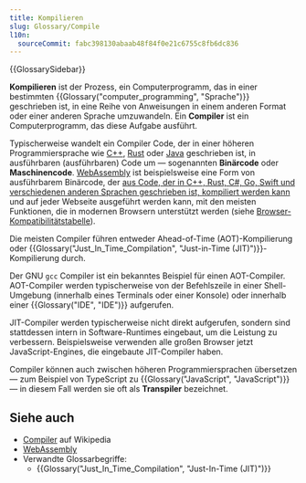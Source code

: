 ```yaml
---
title: Kompilieren
slug: Glossary/Compile
l10n:
  sourceCommit: fabc398130abaab48f84f0e21c6755c8fb6dc836
---
```


{{GlossarySidebar}}

**Kompilieren** ist der Prozess, ein Computerprogramm, das in einer bestimmten {{Glossary("computer_programming", "Sprache")}} geschrieben ist, in eine Reihe von Anweisungen in einem anderen Format oder einer anderen Sprache umzuwandeln. Ein **Compiler** ist ein Computerprogramm, das diese Aufgabe ausführt.

Typischerweise wandelt ein Compiler Code, der in einer höheren Programmiersprache wie [C++](https://en.wikipedia.org/wiki/C++), [Rust](<https://en.wikipedia.org/wiki/Rust_(programming_language)>) oder [Java](<https://en.wikipedia.org/wiki/Java_(programming_language)>) geschrieben ist, in ausführbaren (ausführbaren) Code um — sogenannten **Binärcode** oder **Maschinencode**. [WebAssembly](/de/docs/WebAssembly) ist beispielsweise eine Form von ausführbarem Binärcode, der [aus Code, der in C++, Rust, C#, Go, Swift und verschiedenen anderen Sprachen geschrieben ist, kompiliert werden kann](https://webassembly.org/getting-started/developers-guide/) und auf jeder Webseite ausgeführt werden kann, mit den meisten Funktionen, die in modernen Browsern unterstützt werden (siehe [Browser-Kompatibilitätstabelle](/de/docs/WebAssembly#browser_compatibility)).

Die meisten Compiler führen entweder Ahead-of-Time (AOT)-Kompilierung oder {{Glossary("Just_In_Time_Compilation", "Just-in-Time (JIT)")}}-Kompilierung durch.

Der GNU `gcc` Compiler ist ein bekanntes Beispiel für einen AOT-Compiler. AOT-Compiler werden typischerweise von der Befehlszeile in einer Shell-Umgebung (innerhalb eines Terminals oder einer Konsole) oder innerhalb einer {{Glossary("IDE", "IDE")}} aufgerufen.

JIT-Compiler werden typischerweise nicht direkt aufgerufen, sondern sind stattdessen intern in Software-Runtimes eingebaut, um die Leistung zu verbessern. Beispielsweise verwenden alle großen Browser jetzt JavaScript-Engines, die eingebaute JIT-Compiler haben.

Compiler können auch zwischen höheren Programmiersprachen übersetzen — zum Beispiel von TypeScript zu {{Glossary("JavaScript", "JavaScript")}} — in diesem Fall werden sie oft als **Transpiler** bezeichnet.

## Siehe auch

- [Compiler](https://en.wikipedia.org/wiki/Compiler) auf Wikipedia
- [WebAssembly](/de/docs/WebAssembly)
- Verwandte Glossarbegriffe:
  - {{Glossary("Just_In_Time_Compilation", "Just-In-Time (JIT)")}}

